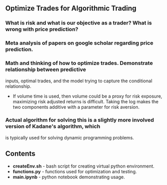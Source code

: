 ## Optimize Trades for Algorithmic Trading

### What is risk and what is our objective as a trader? What is wrong with price prediction?

### Meta analysis of papers on google scholar regarding price prediction.

### Math and thinking of how to optimize trades. Demonstrate relationship between predictive 
inputs, optimal trades, and the model trying to capture the conditional relationship.
- If volume time is used, then volume could be a proxy for risk exposure, maximizing risk adjusted
returns is difficult. Taking the log makes the two components additive with a parameter for
risk aversion.

### Actual algorithm for solving this is a slightly more involved version of Kadane's algorithm, which
is typically used for solving dynamic programming problems.

## Contents
- **createEnv.sh** - bash script for creating virtual python environment.
- **functions.py** - functions used for optimization and testing.
- **main.ipynb** - python notebook demonstrating usage.
